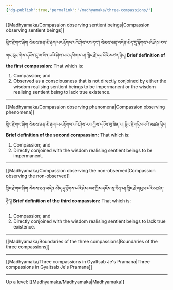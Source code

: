 ```yaml
---
{"dg-publish":true,"permalink":"/madhyamaka/three-compassions/"}
---
```


[[Madhyamaka/Compassion observing sentient beings\|Compassion observing sentient beings]]

སྙིང་རྗེ་གང་ཞིག སེམས་ཅན་མི་རྟག་པར་རྟོགས་པའི་ཤེས་རབ་དང་། 
སེམས་ཅན་བདེན་མེད་དུ་རྟོགས་པའི་ཤེས་རབ་གང་རུང་གིས་དངོས་དུ་མ་ཟིན་པའི་ཤེས་པར་དམིགས་པ། སྙིང་རྗེ་དང་པོའི་མཚན་ཉིད།
**Brief definition of the first compassion:** That which is:
1. Compassion; and
2. Observed as a consciousness that is not directly conjoined by either the wisdom realising sentient beings to be impermanent or the wisdom realising sentient being to lack true existence.

---
[[Madhyamaka/Compassion observing phenomena\|Compassion observing phenomena]]

སྙིང་རྗེ་གང་ཞིག སེམས་ཅན་མི་རྟག་པར་རྟོགས་པའི་ཤེས་རབ་ཀྱིས་དངོས་སུ་ཟིན་པ། སྙིང་རྗེ་གཉིས་པའི་མཚན་ཉིད།
**Brief definition of the second compassion:** That which is:
1. Compassion; and
2. Directly conjoined with the wisdom realising sentient beings to be impermanent.

---
[[Madhyamaka/Compassion observing the non-observed\|Compassion observing the non-observed]]

སྙིང་རྗེ་གང་ཞིག སེམས་ཅན་བདེན་མེད་དུ་རྟོགས་པའི་ཤེས་རབ་ཀྱིས་དངོས་སུ་ཟིན་པ། སྙིང་རྗེ་གསུམ་པའི་མཚན་ཉིད།
**Brief definition of the third compassion:** That which is:
1. Compassion; and
2. Directly conjoined with the wisdom realising sentient beings to lack true existence.

---
[[Madhyamaka/Boundaries of the three compassions\|Boundaries of the three compassions]]

---

[[Madhyamaka/Three compassions in Gyaltsab Je's Pramana\|Three compassions in Gyaltsab Je's Pramana]]

---
Up a level: [[Madhyamaka/Madhyamaka\|Madhyamaka]]